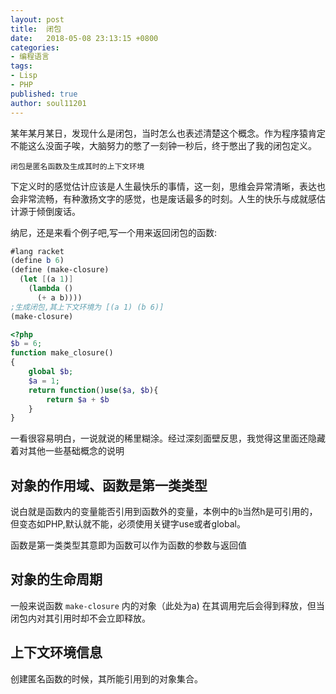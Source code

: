 ```yaml
---
layout: post
title:  闭包
date:   2018-05-08 23:13:15 +0800
categories: 
- 编程语言
tags:
- Lisp
- PHP
published: true
author: soul11201
---
```


某年某月某日，发现什么是闭包，当时怎么也表述清楚这个概念。作为程序猿肯定不能这么没面子唉，大脑努力的憋了一刻钟一秒后，终于憋出了我的闭包定义。
    
    闭包是匿名函数及生成其时的上下文环境

下定义时的感觉估计应该是人生最快乐的事情，这一刻，思维会异常清晰，表达也会非常流畅，有种激扬文字的感觉，也是废话最多的时刻。人生的快乐与成就感估计源于倾倒废话。

纳尼，还是来看个例子吧,写一个用来返回闭包的函数:

```scheme
#lang racket
(define b 6)
(define (make-closure)
  (let [(a 1)]
    (lambda ()
      (+ a b))))
;生成闭包,其上下文环境为 [(a 1) (b 6)]
(make-closure)
```

```php
<?php
$b = 6;
function make_closure()
{
    global $b;
    $a = 1;
    return function()use($a, $b){
        return $a + $b
    }
}
```

一看很容易明白，一说就说的稀里糊涂。经过深刻面壁反思，我觉得这里面还隐藏着对其他一些基础概念的说明

## 对象的作用域、函数是第一类类型
说白就是函数内的变量能否引用到函数外的变量，本例中的`b`当然h是可引用的，但变态如PHP,默认就不能，必须使用关键字use或者global。

函数是第一类类型其意即为函数可以作为函数的参数与返回值

## 对象的生命周期
一般来说函数 `make-closure` 内的对象（此处为a) 在其调用完后会得到释放，但当闭包内对其引用时却不会立即释放。


<!-- ## 词法作用域 -->

## 上下文环境信息

创建匿名函数的时候，其所能引用到的对象集合。

<!-- ## 动态作用域 -->

